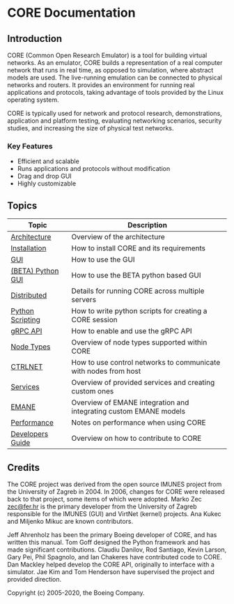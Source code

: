 # CORE Documentation

## Introduction

CORE (Common Open Research Emulator) is a tool for building virtual networks. As an emulator, CORE builds a
representation of a real computer network that runs in real time, as opposed to simulation, where abstract models are
used. The live-running emulation can be connected to physical networks and routers.  It provides an environment for
running real applications and protocols, taking advantage of tools provided by the Linux operating system.

CORE is typically used for network and protocol research, demonstrations, application and platform testing, evaluating
networking scenarios, security studies, and increasing the size of physical test networks.

### Key Features
* Efficient and scalable
* Runs applications and protocols without modification
* Drag and drop GUI
* Highly customizable

## Topics

| Topic | Description|
|-------|------------|
|[Architecture](architecture.md)|Overview of the architecture|
|[Installation](install.md)|How to install CORE and its requirements|
|[GUI](gui.md)|How to use the GUI|
|[(BETA) Python GUI](pygui.md)|How to use the BETA python based GUI|
|[Distributed](distributed.md)|Details for running CORE across multiple servers|
|[Python Scripting](scripting.md)|How to write python scripts for creating a CORE session|
|[gRPC API](grpc.md)|How to enable and use the gRPC API|
|[Node Types](nodetypes.md)|Overview of node types supported within CORE|
|[CTRLNET](ctrlnet.md)|How to use control networks to communicate with nodes from host|
|[Services](services.md)|Overview of provided services and creating custom ones|
|[EMANE](emane.md)|Overview of EMANE integration and integrating custom EMANE models|
|[Performance](performance.md)|Notes on performance when using CORE|
|[Developers Guide](devguide.md)|Overview on how to contribute to CORE|

## Credits

The CORE project was derived from the open source IMUNES project from the University of Zagreb in 2004. In 2006,
changes for CORE were released back to that project, some items of which were adopted. Marko Zec <zec@fer.hr> is the
primary developer from the University of Zagreb responsible for the IMUNES (GUI) and VirtNet (kernel) projects. Ana
Kukec and Miljenko Mikuc are known contributors.

Jeff Ahrenholz has been the primary Boeing developer of CORE, and has written this manual. Tom Goff designed the
Python framework and has made significant contributions. Claudiu Danilov, Rod Santiago, Kevin Larson, Gary Pei,
Phil Spagnolo, and Ian Chakeres have contributed code to CORE. Dan Mackley helped develop the CORE API, originally to
interface with a simulator. Jae Kim and Tom Henderson have supervised the project and provided direction.

Copyright (c) 2005-2020, the Boeing Company.
